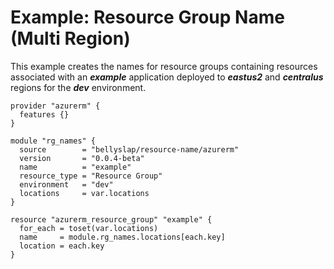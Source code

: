 # Example: Resource Group Name (Multi Region)

This example creates the names for resource groups containing resources associated with an **_example_** application deployed to **_eastus2_** and **_centralus_** regions for the **_dev_** environment.

```hcl
provider "azurerm" {
  features {}
}

module "rg_names" {
  source        = "bellyslap/resource-name/azurerm"
  version       = "0.0.4-beta"
  name          = "example"
  resource_type = "Resource Group"
  environment   = "dev"
  locations     = var.locations
}

resource "azurerm_resource_group" "example" {
  for_each = toset(var.locations)
  name     = module.rg_names.locations[each.key]
  location = each.key
}
```
